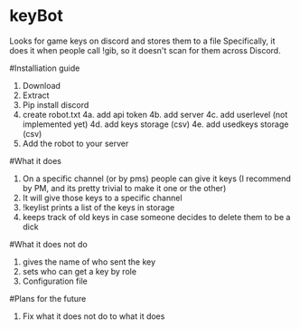 # keyBot #
Looks for game keys on discord and stores them to a file
Specifically, it does it when people call !gib, so it doesn't scan for them across Discord.  

#Installiation guide
1. Download
2. Extract
3. Pip install discord
4. create robot.txt
 4a. add api token
 4b. add server
 4c. add userlevel (not implemented yet)
 4d. add keys storage (csv)
 4e. add usedkeys storage (csv)
5. Add the robot to your server

#What it does
1. On a specific channel (or by pms) people can give it keys (I recommend by PM, and its pretty trivial to make it one or the other)
2. It will give those keys to a specific channel
3. !keylist prints a list of the keys in storage
4. keeps track of old keys in case someone decides to delete them to be a dick

#What it does not do
1. gives the name of who sent the key 
2. sets who can get a key by role
3. Configuration file

#Plans for the future
1. Fix what it does not do to what it does

